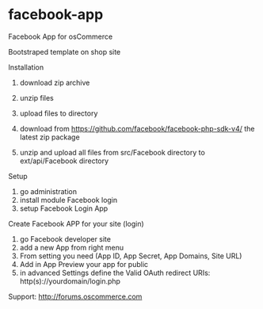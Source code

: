 # facebook-app
Facebook App for osCommerce


Bootstraped template on shop site


Installation
1. download zip archive
2. unzip files
3. upload files to directory

4. download from https://github.com/facebook/facebook-php-sdk-v4/ the latest zip package
5. unzip and upload all files from src/Facebook directory to ext/api/Facebook directory

Setup
1. go administration
2. install module Facebook login
3. setup Facebook Login App

Create Facebook APP for your site (login)
1. go Facebook developer site
2. add a new App from right menu
3. From setting you need (App ID, App Secret, App Domains, Site URL)
4. Add in App Preview your app for public
5. in advanced Settings define the Valid OAuth redirect URIs:
   http(s)://yourdomain/login.php

Support:
http://forums.oscommerce.com